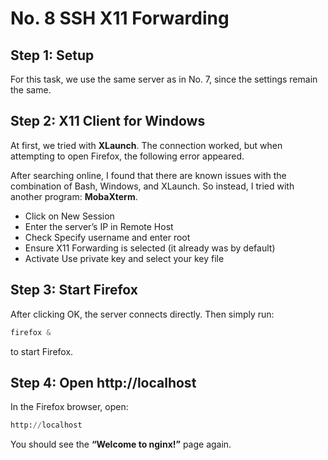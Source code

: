 # No. 8 SSH X11 Forwarding

## Step 1: Setup

For this task, we use the same server as in No. 7, since the settings remain the same.

## Step 2: X11 Client for Windows

At first, we tried with **XLaunch**. The connection worked, but when attempting to open Firefox, the following error appeared.

After searching online, I found that there are known issues with the combination of Bash, Windows, and XLaunch.
So instead, I tried with another program: **MobaXterm**.

- Click on New Session
- Enter the server’s IP in Remote Host
- Check Specify username and enter root
- Ensure X11 Forwarding is selected (it already was by default)
- Activate Use private key and select your key file

## Step 3: Start Firefox

After clicking OK, the server connects directly.
Then simply run:

```tf
firefox &
```

to start Firefox.

## Step 4: Open http://localhost

In the Firefox browser, open:

```tf
http://localhost
```

You should see the **“Welcome to nginx!”** page again.
